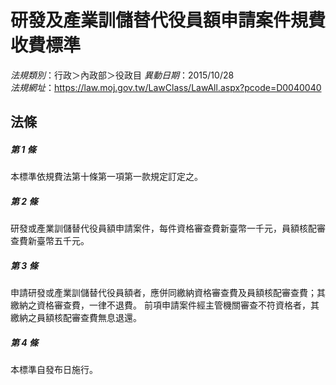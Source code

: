 # 研發及產業訓儲替代役員額申請案件規費收費標準

*法規類別*：行政＞內政部＞役政目
*異動日期*：2015/10/28  
*法規網址*：https://law.moj.gov.tw/LawClass/LawAll.aspx?pcode=D0040040



## 法條
##### 第 1 條
本標準依規費法第十條第一項第一款規定訂定之。

##### 第 2 條
研發或產業訓儲替代役員額申請案件，每件資格審查費新臺幣一千元，員額核配審查費新臺幣五千元。

##### 第 3 條
申請研發或產業訓儲替代役員額者，應併同繳納資格審查費及員額核配審查費；其繳納之資格審查費，一律不退費。
前項申請案件經主管機關審查不符資格者，其繳納之員額核配審查費無息退還。

##### 第 4 條
本標準自發布日施行。


